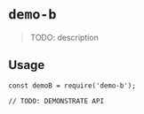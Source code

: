 # `demo-b`

> TODO: description

## Usage

```
const demoB = require('demo-b');

// TODO: DEMONSTRATE API
```
